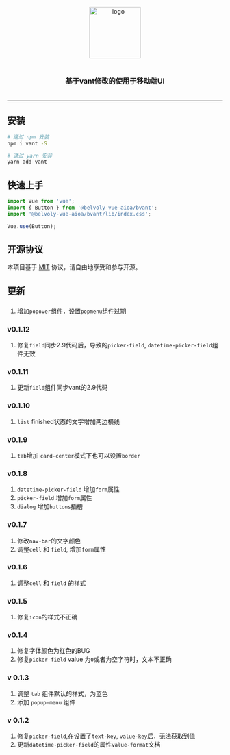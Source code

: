 <p align="center">
    <img alt="logo" src="https://img.yzcdn.cn/vant/logo.png" width="120" style="margin-bottom: 10px;">
</p>
<h3 align="center" style="margin: 30px 0 35px;">基于vant修改的使用于移动端UI</h3>

---

## 安装

```bash
# 通过 npm 安装
npm i vant -S

# 通过 yarn 安装
yarn add vant
```

## 快速上手

```js
import Vue from 'vue';
import { Button } from '@belvoly-vue-aioa/bvant';
import '@belvoly-vue-aioa/bvant/lib/index.css';

Vue.use(Button);
```

## 开源协议

本项目基于 [MIT](https://zh.wikipedia.org/wiki/MIT%E8%A8%B1%E5%8F%AF%E8%AD%89) 协议，请自由地享受和参与开源。


## 更新
###
1. 增加`popover`组件，设置`popmenu`组件过期
### v0.1.12
1. 修复`field`同步2.9代码后，导致的`picker-field`, `datetime-picker-field`组件无效

### v0.1.11
1. 更新`field`组件同步vant的2.9代码

### v0.1.10
1. `list` finished状态的文字增加两边横线

### v0.1.9
1. `tab`增加 `card-center`模式下也可以设置`border`

### v0.1.8
1. `datetime-picker-field` 增加`form`属性
2. `picker-field` 增加`form`属性
3. `dialog` 增加`buttons`插槽

### v0.1.7
1. 修改`nav-bar`的文字颜色
2. 调整`cell` 和 `field`, 增加`form`属性

### v0.1.6
1. 调整`cell` 和 `field` 的样式

### v0.1.5
1. 修复`icon`的样式不正确

### v0.1.4
1. 修复字体颜色为红色的BUG
2. 修复`picker-field` value 为`0`或者为空字符时，文本不正确

### v 0.1.3
1. 调整 `tab` 组件默认的样式，为蓝色
2. 添加 `popup-menu` 组件

### v 0.1.2
1. 修复`picker-field`,在设置了`text-key`, `value-key`后，无法获取到值
2. 更新`datetime-picker-field`的属性`value-format`文档